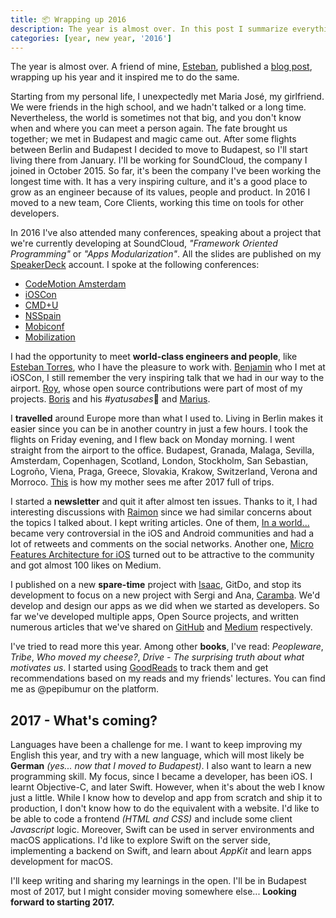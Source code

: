```yaml
---
title: 📦 Wrapping up 2016
description: The year is almost over. In this post I summarize everything that happened this year and my new year resolutions.
categories: [year, new year, '2016']
---
```


The year is almost over. A friend of mine, [Esteban](https://twitter.com/esttorhe), published a [blog post](https://estebantorr.es/blog/2016/12/16/Wrapping-up-2017/), wrapping up his year and it inspired me to do the same.

Starting from my personal life, I unexpectedly met Maria José, my girlfriend. We were friends in the high school, and we hadn't talked or a long time. Nevertheless, the world is sometimes not that big, and you don't know when and where you can meet a person again. The fate brought us together; we met in Budapest and magic came out. After some flights between Berlin and Budapest I decided to move to Budapest, so I'll start living there from January. I'll be working for SoundCloud, the company I joined in October 2015. So far, it's been the company I've been working the longest time with. It has a very inspiring culture, and it's a good place to grow as an engineer because of its values, people and product. In 2016 I moved to a new team, Core Clients, working this time on tools for other developers.

In 2016 I've also attended many conferences, speaking about a project that we're currently developing at SoundCloud, _"Framework Oriented Programming"_ or _"Apps Modularization"_. All the slides are published on my [SpeakerDeck](http://speakerdeck.com/pepibumur) account. I spoke at the following conferences:

- [CodeMotion Amsterdam](http://amsterdam2016.codemotionworld.com/)
- [iOSCon](https://skillsmatter.com/conferences/7598-ioscon-2016-the-conference-for-ios-and-swift-developers)
- [CMD+U](http://www.cmduconf.com/)
- [NSSpain](http://2016.nsspain.com/)
- [Mobiconf](http://www.2016.mobiconf.org/)
- [Mobilization](http://2016.mobilization.pl/)

I had the opportunity to meet **world-class engineers and people**, like [Esteban Torres](https://twitter.com/esttorhe), who I have the pleasure to work with. [Benjamin](https://twitter.com/benjaminencz) who I met at iOSCon, I still remember the very inspiring talk that we had in our way to the airport. [Roy](https://twitter.com/marmelroy), whose open source contributions were part of most of my projects. [Boris](https://twitter.com/NeoNacho) and his *#yatusabes*🍷 and [Marius](https://twitter.com/mrackwitz).

I **travelled** around Europe more than what I used to. Living in Berlin makes it easier since you can be in another country in just a few hours. I took the flights on Friday evening, and I flew back on Monday morning. I went straight from the airport to the office. Budapest, Granada, Malaga, Sevilla, Amsterdam, Copenhagen, Scotland, London, Stockholm, San Sebastian, Logroño, Viena, Praga, Greece, Slovakia, Krakow, Switzerland, Verona and Morroco. [This](https://pbs.twimg.com/profile_images/2218121082/mochilo.jpg) is how my mother sees me after 2017 full of trips.

I started a **newsletter** and quit it after almost ten issues. Thanks to it, I had interesting discussions with [Raimon](https://twitter.com/wolffan) since we had similar concerns about the topics I talked about. I kept writing articles. One of them, [In a world...](/2016/11/16/in-a-world.html) became very controversial in the iOS and Android communities and had a lot of retweets and comments on the social networks. Another one, [Micro Features Architecture for iOS](https://blog.caramba.io/micro-features-architecture-for-ios-f81ca18f03ac) turned out to be attractive to the community and got almost 100 likes on Medium.

I published on a new **spare-time** project with [Isaac](https://twitter.com/saky), GitDo, and stop its development to focus on a new project with Sergi and Ana, [Caramba](http://caramba.io). We'd develop and design our apps as we did when we started as developers. So far we've developed multiple apps, Open Source projects, and written numerous articles that we've shared on [GitHub](https://github.com/carambalabs) and [Medium](https://medium.com/@caramba) respectively.

I've tried to read more this year. Among other **books**, I've read: _Peopleware_, _Tribe_, _Who moved my cheese?_, _Drive - The surprising truth about what motivates us_. I started using [GoodReads](https://goodreads.com) to track them and get recommendations based on my reads and my friends' lectures. You can find me as @pepibumur on the platform.

## 2017 - What's coming?

Languages have been a challenge for me. I want to keep improving my English this year, and try with a new language, which will most likely be **German** _(yes... now that I moved to Budapest)_. I also want to learn a new programming skill. My focus, since I became a developer, has been iOS. I learnt Objective-C, and later Swift. However, when it's about the web I know just a little. While I know how to develop and app from scratch and ship it to production, I don't know how to do the equivalent with a website. I'd like to be able to code a frontend _(HTML and CSS)_ and include some client _Javascript_ logic. Moreover, Swift can be used in server environments and macOS applications. I'd like to explore Swift on the server side, implementing a backend on Swift, and learn about _AppKit_ and learn apps development for macOS.

I'll keep writing and sharing my learnings in the open. I'll be in Budapest most of 2017, but I might consider moving somewhere else... **Looking forward to starting 2017.**
